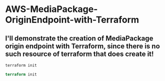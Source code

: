 # AWS-MediaPackage-OriginEndpoint-with-Terraform

## I'll demonstrate the creation of MediaPackage origin endpoint with Terraform, since there is no such resource of terraform that does create it!

```bash
terraform init
```

```terraform
terraform init
```
